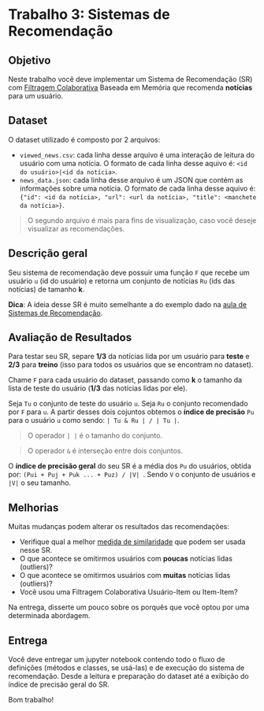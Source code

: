 # Trabalho 3: Sistemas de Recomendação

## Objetivo

Neste trabalho você deve implementar um Sistema de Recomendação (SR) com [Filtragem Colaborativa](https://en.wikipedia.org/wiki/Collaborative_filtering) Baseada em Memória que recomenda __notícias__ para um usuário.

## Dataset

O dataset utilizado é composto por 2 arquivos:

* `viewed_news.csv`: cada linha desse arquivo é uma interação de leitura do usuário com uma notícia. O formato de cada linha desse aquivo é: `<id do usuário>|<id da notícia>`.
* `news_data.json`: cada linha desse arquivo é um JSON que contém as informações sobre uma notícia. O formato de cada linha desse aquivo é: `{"id": <id da notícia>, "url": <url da notícia>, "title": <manchete da notícia>}`.

> O segundo arquivo é mais para fins de visualização, caso você deseje visualizar as recomendações.

## Descrição geral

Seu sistema de recomendação deve possuir uma função `F` que recebe um usuário `u` (id do usuário) e retorna um conjunto de notícias `Ru` (ids das notícias) de tamanho __k__.

__Dica__: A ideia desse SR é muito semelhante a do exemplo dado na [aula de Sistemas de Recomendação](https://github.com/ARiDa/data-science-cookbook/tree/master/recommendation-systems).


## Avaliação de Resultados

Para testar seu SR, separe __1/3__ da notícias lida por um usuário para __teste__ e __2/3__ para __treino__ (isso para todos os usuários que se encontram no dataset).

Chame `F` para cada usuário do dataset, passando como __k__ o tamanho da lista de teste do usuário (__1/3__ das notícias lidas por ele). 

Seja `Tu` o conjunto de teste do usuário `u`. Seja `Ru` o conjunto recomendado por `F` para `u`. A partir desses dois cojuntos obtemos o __índice de precisão__ `Pu` para o usuário `u` como sendo: `| Tu & Ru | / | Tu |`.

> O operador `| |` é o tamanho do conjunto. 

> O operador `&` é interseção entre dois conjuntos.

O __índice de precisão geral__ do seu SR é a média dos `Pu` do usuários, obtida por: `(Pui + Puj + Puk ... + Puz) / |V| `. Sendo `V` o conjunto de usuários e `|V|` o seu tamanho.

## Melhorias

Muitas mudanças podem alterar os resultados das recomendações:

* Verifique qual a melhor [medida de similaridade](https://reference.wolfram.com/language/guide/DistanceAndSimilarityMeasures.html) que podem ser usada nesse SR.
* O que acontece se omitirmos usuários com __poucas__ notícias lidas (outliers)?
* O que acontece se omitirmos usuários com __muitas__ notícias lidas (outliers)?
* Você usou uma Filtragem Colaborativa Usuário-Item ou Item-Item?

Na entrega, disserte um pouco sobre os porquês que você optou por uma determinada abordagem.  

## Entrega

Você deve entregar um jupyter notebook contendo todo o fluxo de definições (métodos e classes, se usá-las) e de execução do sistema de recomendação. Desde a leitura e preparação do dataset até a exibição do índice de precisão geral do SR.

Bom trabalho!
